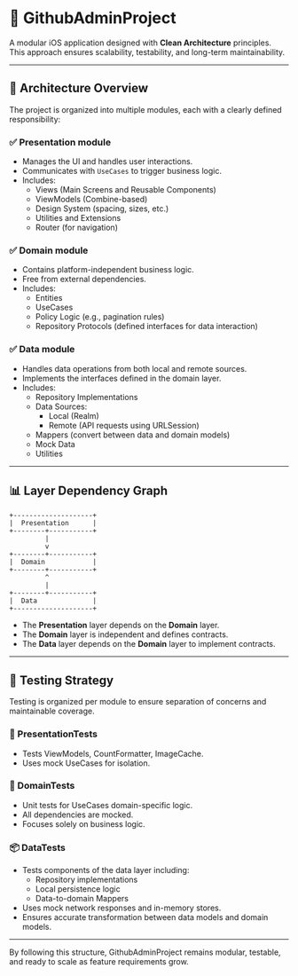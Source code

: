 # 📱 GithubAdminProject

A modular iOS application designed with **Clean Architecture** principles. This approach ensures scalability, testability, and long-term maintainability.

---

## 🧱 Architecture Overview

The project is organized into multiple modules, each with a clearly defined responsibility:

### ✅ Presentation module

- Manages the UI and handles user interactions.
- Communicates with `UseCases` to trigger business logic.
- Includes:
  - Views (Main Screens and Reusable Components)
  - ViewModels (Combine-based)
  - Design System (spacing, sizes, etc.)
  - Utilities and Extensions
  - Router (for navigation)

### ✅ Domain module

- Contains platform-independent business logic.
- Free from external dependencies.
- Includes:
  - Entities
  - UseCases
  - Policy Logic (e.g., pagination rules)
  - Repository Protocols (defined interfaces for data interaction)

### ✅ Data module

- Handles data operations from both local and remote sources.
- Implements the interfaces defined in the domain layer.
- Includes:
  - Repository Implementations
  - Data Sources:
    - Local (Realm)
    - Remote (API requests using URLSession)
  - Mappers (convert between data and domain models)
  - Mock Data
  - Utilities

---

## 📊 Layer Dependency Graph

```
+--------------------+
|  Presentation      |
+--------+-----------+
         |
         v
+--------+-----------+
|  Domain            |
+--------+-----------+
         ^
         |
+--------+-----------+
|  Data              |
+--------------------+
```

- The **Presentation** layer depends on the **Domain** layer.
- The **Domain** layer is independent and defines contracts.
- The **Data** layer depends on the **Domain** layer to implement contracts.

---

## 🧪 Testing Strategy

Testing is organized per module to ensure separation of concerns and maintainable coverage.

### 🧩 PresentationTests

- Tests ViewModels, CountFormatter, ImageCache.
- Uses mock UseCases for isolation.

### 🧠 DomainTests

- Unit tests for UseCases domain-specific logic.
- All dependencies are mocked.
- Focuses solely on business logic.

### 📦 DataTests

- Tests components of the data layer including:
  - Repository implementations
  - Local persistence logic
  - Data-to-domain Mappers
- Uses mock network responses and in-memory stores.
- Ensures accurate transformation between data models and domain models.

---

By following this structure, GithubAdminProject remains modular, testable, and ready to scale as feature requirements grow.
